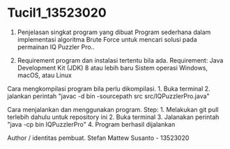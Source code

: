 # Tucil1_13523020

1. Penjelasan singkat program yang dibuat
Program sederhana dalam implementasi algoritma Brute Force untuk mencari solusi pada permainan IQ Puzzler Pro..

2. Requirement program dan instalasi tertentu bila ada.
  Requirement:
    Java Development Kit (JDK) 8 atau lebih baru
    Sistem operasi Windows, macOS, atau Linux
  

Cara mengkompilasi program bila perlu dikompilasi.
    1. Buka terminal
    2. jalankan perintah "javac -d bin -sourcepath src src/IQPuzzlerPro.java"  

Cara menjalankan dan menggunakan program.
  Step:
    1. Melakukan git pull terlebih dahulu untuk repository ini
    2. Buka terminal
    3. Jalanakan perintah "java -cp bin IQPuzzlerPro" 
    4. Program berhasil dijalankan


Author / identitas pembuat.
Stefan Mattew Susanto - 13523020

